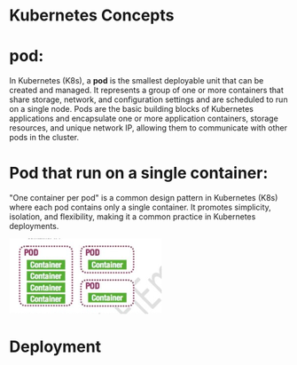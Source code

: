 # Kubernetes Concepts

# pod: 

In Kubernetes (K8s), a **pod** is the smallest deployable unit that can be created and managed. It represents a group of one or more containers that share storage, network, and configuration settings and are scheduled to run on a single node. Pods are the basic building blocks of Kubernetes applications and encapsulate one or more application containers, storage resources, and unique network IP, allowing them to communicate with other pods in the cluster.

# Pod that run on a single container:


"One container per pod" is a common design pattern in Kubernetes (K8s) where each pod contains only a single container. It promotes simplicity, isolation, and flexibility, making it a common practice in Kubernetes deployments.


 ![pods](images/pods.png)


# Deployment  
